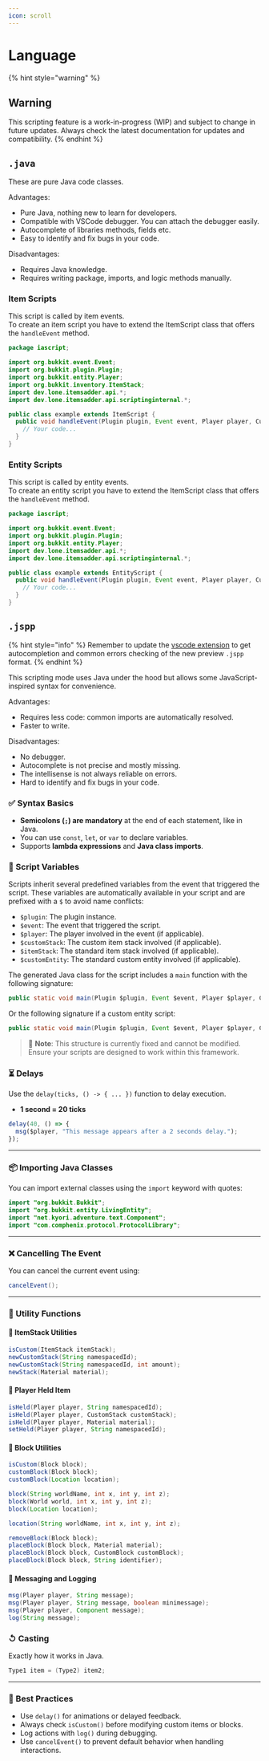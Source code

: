 ```yaml
---
icon: scroll
---
```


# Language

{% hint style="warning" %}
## Warning

This scripting feature is a work-in-progress (WIP) and subject to change in future updates. Always check the latest documentation for updates and compatibility.
{% endhint %}

## `.java`

These are pure Java code classes.

Advantages:

* Pure Java, nothing new to learn for developers.
* Compatible with VSCode debugger. You can attach the debugger easily.
* Autocomplete of libraries methods, fields etc.
* Easy to identify and fix bugs in your code.

Disadvantages:

* Requires Java knowledge.
* Requires writing package, imports, and logic methods manually.

### Item Scripts

This script is called by item events.\
To create an item script you have to extend the ItemScript class that offers the `handleEvent` method.

```java
package iascript;

import org.bukkit.event.Event;
import org.bukkit.plugin.Plugin;
import org.bukkit.entity.Player;
import org.bukkit.inventory.ItemStack;
import dev.lone.itemsadder.api.*;
import dev.lone.itemsadder.api.scriptinginternal.*;

public class example extends ItemScript {
  public void handleEvent(Plugin plugin, Event event, Player player, CustomStack $customStack, ItemStack $itemStack) {
    // Your code...    
  }
}
```

### Entity Scripts

This script is called by entity events.\
To create an entity script you have to extend the ItemScript class that offers the `handleEvent` method.

```java
package iascript;

import org.bukkit.event.Event;
import org.bukkit.plugin.Plugin;
import org.bukkit.entity.Player;
import dev.lone.itemsadder.api.*;
import dev.lone.itemsadder.api.scriptinginternal.*;

public class example extends EntityScript {
  public void handleEvent(Plugin plugin, Event event, Player player, CustomEntity customEntity) {
    // Your code...    
  }
}
```

## `.jspp`

{% hint style="info" %}
Remember to update the [vscode extension](https://marketplace.visualstudio.com/items?itemName=LoneDev.ia-vscode) to get autocompletion and common errors checking of the new preview `.jspp` format.
{% endhint %}

This scripting mode uses Java under the hood but allows some JavaScript-inspired syntax for convenience.

Advantages:

* Requires less code: common imports are automatically resolved.
* Faster to write.

Disadvantages:

* No debugger.
* Autocomplete is not precise and mostly missing.
* The intellisense is not always reliable on errors.
* Hard to identify and fix bugs in your code.

### ✅ Syntax Basics

* **Semicolons (`;`) are mandatory** at the end of each statement, like in Java.
* You can use `const`, `let`, or `var` to declare variables.
* Supports **lambda expressions** and **Java class imports**.

### 🌟 Script Variables

Scripts inherit several predefined variables from the event that triggered the script. These variables are automatically available in your script and are prefixed with a `$` to avoid name conflicts:

* `$plugin`: The plugin instance.
* `$event`: The event that triggered the script.
* `$player`: The player involved in the event (if applicable).
* `$customStack`: The custom item stack involved (if applicable).
* `$itemStack`: The standard item stack involved (if applicable).
* `$customEntity`: The standard custom entity involved (if applicable).

The generated Java class for the script includes a `main` function with the following signature:

```java
public static void main(Plugin $plugin, Event $event, Player $player, CustomStack $customStack, ItemStack $itemStack)
```

Or the following signature if a custom entity script:

```java
public static void main(Plugin $plugin, Event $event, Player $player, CustomEntity $customEntity)
```

> 📝 **Note**: This structure is currently fixed and cannot be modified. Ensure your scripts are designed to work within this framework.

### ⏳ Delays

Use the `delay(ticks, () -> { ... })` function to delay execution.

* **1 second = 20 ticks**

```js
delay(40, () => {
  msg($player, "This message appears after a 2 seconds delay.");
});
```

***

### 📦 Importing Java Classes

You can import external classes using the `import` keyword with quotes:

```java
import "org.bukkit.Bukkit";
import "org.bukkit.entity.LivingEntity";
import "net.kyori.adventure.text.Component";
import "com.comphenix.protocol.ProtocolLibrary";
```

***

### ❌ Cancelling The Event

You can cancel the current event using:

```java
cancelEvent();
```

***

### 🔧 Utility Functions

#### 🧱 ItemStack Utilities

```java
isCustom(ItemStack itemStack);
newCustomStack(String namespacedId);
newCustomStack(String namespacedId, int amount);
newStack(Material material);
```

#### 🧍 Player Held Item

```java
isHeld(Player player, String namespacedId);
isHeld(Player player, CustomStack customStack);
isHeld(Player player, Material material);
setHeld(Player player, String namespacedId);
```

#### 🧱 Block Utilities

```java
isCustom(Block block);
customBlock(Block block);
customBlock(Location location);

block(String worldName, int x, int y, int z);
block(World world, int x, int y, int z);
block(Location location);

location(String worldName, int x, int y, int z);

removeBlock(Block block);
placeBlock(Block block, Material material);
placeBlock(Block block, CustomBlock customBlock);
placeBlock(Block block, String identifier);
```

#### 💬 Messaging and Logging

```java
msg(Player player, String message);
msg(Player player, String message, boolean minimessage);
msg(Player player, Component message);
log(String message);
```

### ↺ Casting

Exactly how it works in Java.

```java
Type1 item = (Type2) item2;
```

***

### 📌 Best Practices

* Use `delay()` for animations or delayed feedback.
* Always check `isCustom()` before modifying custom items or blocks.
* Log actions with `log()` during debugging.
* Use `cancelEvent()` to prevent default behavior when handling interactions.
